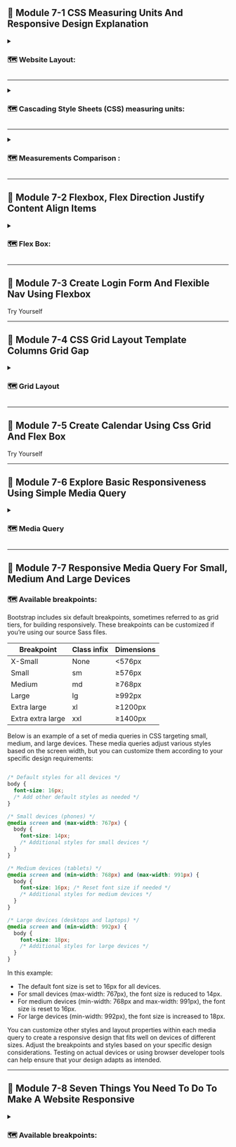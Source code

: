 ## 📝   Module 7-1 CSS Measuring Units And Responsive Design Explanation

<details>
<summary>

### 🗺️   Website Layout:

</summary>

Creating a website layout involves organizing and structuring the different elements on a webpage to achieve a visually appealing and user-friendly design. Here's a basic guide to key components and considerations for website layout:

#### 🎯   1. Header:

- Typically includes the website logo.
- Navigation menu with links to important pages.
- Contact information or other relevant details.
- Search bar if applicable.

#### 🎯   2. Navigation:

- Clear and intuitive navigation menu.
- Dropdown menus for subcategories if needed.
- Consider using a responsive design for mobile devices.

3. Hero Section:

- Prominent section at the top of the page.
- Engaging headline or tagline.
- Call-to-action (CTA) button to encourage user interaction.
- Relevant background image or video.

#### 🎯   4. Main Content:

- Divided into sections or columns.
- Consistent typography for readability.
- Use of headings, subheadings, and paragraphs.
- Multimedia elements (images, videos) to enhance content.

#### 🎯   5. Sidebar:

- Optional, used for additional information or navigation.
- Widgets, calls-to-action, or secondary navigation.

#### 🎯   6. Footer:

- Contact information and social media links.
- Copyright information.
- Additional navigation links.
- Optional: Recent posts, newsletter signup.

#### 🎯   7. Responsive Design:

- Ensure the layout adjusts for various screen sizes.
- Use media queries in CSS to apply styles based on device characteristics.
- Test on different devices and browsers for compatibility.

#### 🎯   8. Whitespace:

- Allow for ample whitespace to prevent a cluttered appearance.
- Improve readability and focus on key elements.

#### 🎯   9. Color Scheme and Branding:

- Use a consistent color palette aligned with the brand.
- Ensure readability by contrasting text and background colors.

#### 🎯   10. Images and Graphics:

- Optimize images for faster loading times.
- Use visuals that support the content and enhance the user experience.

#### 🎯   11. Call-to-Action (CTA):

- Strategically place CTAs throughout the layout.
- Encourage users to take desired actions (e.g., sign up, buy now).

#### 🎯   12. Consistency:

- Maintain a consistent design throughout the website.
- Consistent navigation, fonts, and color schemes.

#### 🎯   13. Mobile-Friendly:

- Ensure the website is accessible and user-friendly on mobile devices.
- Consider touch-friendly elements and responsive navigation.

#### 🎯   14. Testing:

- Regularly test the website layout on different browsers and devices.
- Check for usability and address any issues promptly.

Remember, these are general guidelines, and the specific needs of your website may vary. Tailor the layout to align with the goals, content, and target audience of your website. Regularly evaluate and update the layout to meet evolving requirements and design trends.

</details>

---

<details>

<summary>

### 🗺️   Cascading Style Sheets (CSS) measuring units:

</summary>

This part is appears to be related to Cascading Style Sheets (CSS) measuring units and responsive design. Let's break down these concepts:

#### 🎯   1. CSS Measuring Units:

In CSS, various units are used to define the size and spacing of elements on a webpage. Understanding and using appropriate units is crucial for creating a responsive and visually pleasing design. Here are some common CSS measuring units:

- `Pixels (px):` This is a fixed unit of measurement. One pixel is a single dot on a screen. Pixels are often used for fixed-size elements.

- `Percent (%):` Percentages are relative to the parent element's size. For example, if you set the width of a child element to 50%, it will be half the width of its parent.

- `Em:` Relative to the font-size of the nearest parent or the element itself. If the font-size of the parent is 16px, 1em is equal to 16px.

- `Rem:` Similar to em, but relative to the root element (html) instead of the parent element. This can make it easier to maintain a consistent layout.

- `Viewport Width (vw) and Viewport Height (vh):` These units represent a percentage of the viewport size. For example, 1vw is 1% of the viewport width.

- `vmax and vmin :`  these are viewport-percentage lengths that represent relative units based on the size of the viewport (the visible portion of the web page in the browser window). These units are useful for creating designs that are responsive to different screen sizes.

- `Absolute Units (in, cm, mm, pt, pc):` These are absolute units not dependent on other factors like screen size or text size. They are less commonly used in web design, especially for responsive layouts.

#### 🎯   2. Responsive Design:

Responsive design is an approach to web design that makes web pages render well on a variety of devices and window or screen sizes. The goal is to create a fluid and flexible layout that adapts to different screen sizes, from desktop monitors to smartphones. Key principles of responsive design include:

- `Media Queries:` Using CSS media queries to apply different styles based on the characteristics of the device, such as screen width, height, or device orientation.

- `Flexible Grid Layouts:` Designing layouts using relative units like percentages or viewport units to ensure that elements scale proportionally.

- `Flexible Images:` Ensuring that images can adapt to different screen sizes without losing their quality or breaking the layout.

- `Mobile-First Approach:` Starting the design process with mobile devices in mind and then progressively enhancing the layout for larger screens.

By combining appropriate CSS measuring units and responsive design principles, developers can create websites that provide a seamless and optimal user experience across a range of devices and screen sizes.

</details>

---

<details>

<summary>

### 🗺️   Measurements Comparison :

</summary>

#### 🎯   1. PX vs % :

In CSS, both pixels (px) and percentages (%) are units of measurement used to define sizes, dimensions, and spacing on a webpage. However, they serve different purposes and have distinct characteristics. Here's a comparison between px and %:

- Pixels (px):

    - Absolute Unit: Pixels are an absolute unit of measurement. One pixel represents a single dot on a screen.
    - Fixed Size: The size specified in pixels is fixed and does not change based on the size of the viewport or parent element.
    - Controlled Precision: Pixels offer precise control over element sizes, making them suitable for fixed-size elements like images, borders, and containers.
    - Device Independence: While it provides a consistent size on a specific device, it might not adapt well to different screen sizes or resolutions.

Example:

```css

.container {
  width: 300px;
  height: 150px;
  font-size: 16px;
}

```

- Percentages (%):

    - Relative Unit: Percentages are relative to the size of the containing element. For width and height, percentages are relative to the size of the parent container.
    - Responsive Design: Using percentages is common in creating responsive designs, as elements can scale proportionally based on the size of the parent container or viewport.
    - Fluid Layouts: Percentages are often used for creating fluid layouts that adapt to different screen sizes.
    - Flexibility: Percentages are versatile and can be used for widths, heights, margins, and other properties.

Example:

```css

.container {
  width: 50%;
  height: 75%;
  margin-left: 10%;
}

```

- Choosing Between px and %:

    - Use px when a fixed size is required, and you want precise control over element dimensions.
    - Use % when you want elements to scale proportionally based on the size of their parent container or the viewport, promoting a more flexible and responsive design.

In responsive web design, percentages are often preferred for creating layouts that adapt to various screen sizes, while pixels are useful for specific elements where a fixed size is necessary. The choice depends on the design goals and requirements of your webpage.

#### 🎯   2. VW vs VH : 

In CSS, vw and vh are both viewport-relative units used to define sizes and dimensions in a way that is responsive to the size of the viewport (the visible portion of the web page in the browser window). Here's a comparison between vw (viewport width) and vh (viewport height):

- Viewport Width (vw):

    - Relative to Width: vw stands for viewport width, and 1 vw is equal to 1% of the viewport's width.
    - Responsive Layouts: It is commonly used to set the size of elements in a way that is proportional to the width of the viewport. For example, setting width: 50vw; means the element will be 50% of the viewport's width.
    - Use Cases: Often used for responsive typography, container widths, or any dimension that should be responsive to the width of the viewport.

Example:

```css

.container {
  width: 80vw;
  font-size: 3vw;
}

```

- Viewport Height (vh):

    - Relative to Height: vh stands for viewport height, and 1 vh is equal to 1% of the viewport's height.
    - Responsive Heights: Useful for setting heights of elements relative to the height of the viewport. For instance, height: 50vh; means the element will be 50% of the viewport's height.
    - Use Cases: Frequently employed for setting the height of containers, sections, or any dimension that should be responsive to the height of the viewport.

Example:

```css

.section {
  height: 70vh;
}

```

- Choosing Between vw and vh:

    - Use vw when you want to size elements based on the width of the viewport.
    - Use vh when you want to size elements based on the height of the viewport.
    - Both units can be combined to create responsive layouts that adapt to both width and height changes.

Viewport-relative units like vw and vh are valuable in creating designs that scale appropriately across various devices and screen sizes, contributing to a more responsive and flexible layout.

#### 🎯   2. Vmin vs Vmax : 

In CSS, vmin and vmax are viewport-relative units used to define sizes and dimensions in a way that is responsive to the size of the viewport (the visible portion of the web page in the browser window). Here's a comparison between vmin (viewport minimum) and vmax (viewport maximum):

- Viewport Minimum (vmin):

    - Relative to Smaller Dimension: vmin stands for viewport minimum, and 1 vmin is equal to 1% of the smaller of the viewport's width or height.
    - Responsive to Smaller Dimension: Useful for setting sizes relative to the smaller dimension of the viewport. For example, width: 50vmin; means the element's width will be 50% of the smaller of the viewport's width or height.
    - Use Cases: Often used for typography, container dimensions, or any element size that should be responsive to the smaller dimension of the viewport.

Example:

```css
.container {
  width: 40vmin;
  font-size: 2vmin;
}

```

- Viewport Maximum (vmax):

    - Relative to Larger Dimension: vmax stands for viewport maximum, and 1 vmax is equal to 1% of the larger of the viewport's width or height.
    - Responsive to Larger Dimension: Useful for setting sizes relative to the larger dimension of the viewport. For instance, height: 70vmax; means the element's height will be 70% of the larger of the viewport's width or height.
    - Use Cases: Commonly employed for setting container dimensions or any element size that should be responsive to the larger dimension of the viewport.

Example:

```css
.container {
  height: 60vmax;
}

```

- Choosing Between vmin and vmax:

    - Use vmin when you want to size elements based on the smaller dimension of the viewport.
    - Use vmax when you want to size elements based on the larger dimension of the viewport.
    - Both units can be used together to create designs that are responsive to both the smaller and larger dimensions of the viewport.

Viewport-relative units like vmin and vmax are beneficial in creating designs that scale appropriately across various devices and screen sizes, contributing to a more responsive and flexible layout.

#### 🎯   2. em vs rem : 

In CSS, em and rem are both relative length units used to define sizes and dimensions. However, they have different scopes of influence, particularly in terms of inheritance. Here's a comparison between em and rem:

- em (Relative to Font Size of the Parent Element):

    - Relative to Parent's Font Size: em stands for "em-height," and 1 em is equal to the current font size of the element.
    - Inheritance: Child elements using em are calculated based on their parent element's font size. If a parent has a font size of 16px and you set font-size: 1.5em; on a child element, it will be 1.5 times the parent's font size (24px in this case).
    - Use Cases: Often used for setting sizes that need to be proportionate to the font size, such as text, margins, and padding.

Example:

```css

.parent {
  font-size: 16px;
}

.child {
  font-size: 1.5em; /* 24px */
  margin-bottom: 1em; /* 24px */
}

```
- rem (Relative to Font Size of the Root Element):

    - Relative to Root Font Size: rem stands for "root em," and 1 rem is equal to the font size of the root element (usually the `<html>` element).
    - Inheritance: Child elements using rem are calculated based on the root element's font size. It provides a more consistent way to manage sizes across the entire document.
    - Use Cases: Often used for setting sizes that need to be consistent throughout the document, such as overall layout dimensions.

Example:

```css

html {
  font-size: 16px;
}

.container {
  font-size: 1.5rem; /* 24px */
  margin-bottom: 1rem; /* 16px */
}

```

- Choosing Between em and rem:

    - Use em when you want sizes to be relative to the font size of the nearest parent element, making it useful for components with nested structures.
    - Use rem when you want sizes to be relative to the root element's font size, providing a consistent and easily manageable approach for the entire document.

Both units have their uses, and the choice between em and rem depends on the specific design requirements and the desired level of control over font size inheritance.

</details>

---

## 📝   Module 7-2 Flexbox, Flex Direction Justify Content Align Items

<details>
<summary>

### 🗺️   Flex Box:

</summary>

Flexbox, or the Flexible Box Layout, is a CSS layout model designed for building complex layouts more efficiently and with less code. Here's an overview of some key Flexbox properties:

-   `display: flex; or display: inline-flex;:`    Defines a flex container. The flex value creates a block-level container, while inline-flex creates an inline-level container.

-   `flex-direction: row | row-reverse | column | column-reverse;:`   Specifies the direction of the flex container's main axis.

-   `flex-wrap: nowrap | wrap | wrap-reverse;:`   Determines whether items should wrap into multiple lines if they exceed the container's size.

-   `flex-flow: <flex-direction> <flex-wrap>;:`   A shorthand property for setting both flex-direction and flex-wrap in one declaration.

-   `justify-content: flex-start | flex-end | center | space-between | space-around | space-evenly;:`   Aligns items along the main axis of the flex container.

-   `align-items: flex-start | flex-end | center | baseline | stretch;:`  Aligns items along the cross axis of the flex container.

-   `align-self: auto | flex-start | flex-end | center | baseline | stretch;:`    Allows the default alignment to be overridden for individual flex items.

-   `align-content: flex-start | flex-end | center | space-between | space-around | stretch;:`    Aligns a flex container's lines within the flex container when there is extra space in the cross axis.

-   `order: <integer>;`:  Specifies the order in which a flex item appears within the flex container.

-   `flex: <flex-grow> <flex-shrink> <flex-basis>;:`    A shorthand property for the flex-grow, flex-shrink, and flex-basis properties.

-   `flex-grow: <number>;:`  Defines the ability for a flex item to grow if necessary.

-   `flex-shrink: <number>;:`   Defines the ability for a flex item to shrink if necessary.

-   `flex-basis: <length> | auto;:`   Specifies the initial main size of a flex item.

These properties provide a wide range of options for creating flexible and responsive layouts. You can use them individually or in combination to achieve the desired layout behavior. Keep in mind that Flexbox is particularly powerful for handling one-dimensional layouts along either the main axis or the cross axis.

</details>

---

## 📝   Module 7-3 Create Login Form And Flexible Nav Using Flexbox

Try Yourself

---

## 📝   Module 7-4 CSS Grid Layout Template Columns Grid Gap

<details>
<summary>

### 🗺️   Grid Layout

</summary>

CSS Grid Layout is a powerful layout system for building two-dimensional grid-based layouts in web applications. Here's an overview of some key CSS Grid properties:

-   `display: grid;:`   Defines an element as a grid container.

-   `grid-template-columns and grid-template-rows:`    Specifies the size of the columns and rows in the grid.
Accepts values like auto, 1fr (fractional unit), fixed sizes, or a combination.

```css

grid-template-columns: 100px 1fr 2fr;
grid-template-rows: 50px auto;

```
-   `grid-template-areas:`  Defines named grid areas, allowing for a more visual way of creating layouts.
```css

grid-template-areas:
  "header header header"
  "sidebar main main"
  "footer footer footer";

  ```

-   `grid-column and grid-row:`   Specifies the start and end positions of a grid item along the grid's columns and rows.

```css

grid-column: 2 / 4; /* item spans from column line 2 to 4 */
grid-row: 1 / 3;    /* item spans from row line 1 to 3 */

```
-   `grid-gap:`     Sets the size of the gap between columns and rows.

```css

grid-gap: 10px;

```

-   `justify-items and align-items:`      Aligns grid items within their grid areas along the inline (row) and block (column) axes.

```css

justify-items: center; /* align items horizontally in the center */
align-items: end;      /* align items vertically at the end */

```

-   `justify-content and align-content:`    Aligns the grid container's content along the inline (row) and block (column) axes.

```css

justify-content: space-between; /* distribute items along the row axis */
align-content: center;          /* center items along the column axis */

```
-  ` place-items: `   A shorthand property for setting both justify-items and align-items.

```css

place-items: center end; /* center horizontally, align at the end vertically */

```

-   `place-content:`  A shorthand property for setting both justify-content and align-content.

```css

place-content: space-around center; /* distribute content vertically, center horizontally */

```

-   `grid-auto-columns and grid-auto-rows:`     Defines the size of implicitly created grid tracks (columns or rows) in the grid.

```css

grid-auto-columns: 100px;
grid-auto-rows: minmax(50px, auto);

```

-   `grid-auto-flow:`     Specifies how auto-placed items are inserted into the grid.

```css

grid-auto-flow: column; /* insert items column-wise */

```

-   `grid:`     A shorthand property for defining all the grid-related properties at once.

```css

grid: auto-flow dense / 1fr 2fr;

```

These properties provide a robust set of tools for creating complex grid-based layouts in a straightforward and concise manner. Grid Layout is particularly useful for both simple and intricate designs where precise control over the placement of elements is essential.

</details>

---

## 📝   Module 7-5 Create Calendar Using Css Grid And Flex Box

Try Yourself

---

## 📝   Module 7-6 Explore Basic Responsiveness Using Simple Media Query

<details>
<summary>

### 🗺️   Media Query

</summary>

This topic or task related to exploring basic responsiveness using simple media queries in the context of web development. Let's break down the key concepts associated with this topic:

-   `Basic Responsiveness:`     Basic responsiveness in web design involves ensuring that a website's layout and content adapt effectively to different screen sizes and devices. This adaptation is crucial for providing a positive user experience across a wide range of devices, including desktops, laptops, tablets, and smartphones.

-   `Media Queries:`    Media queries are CSS techniques that allow you to apply different styles based on various conditions such as screen width, height, device orientation, and more. Media queries play a pivotal role in implementing responsive design by adjusting the layout and styling of a webpage for different devices.

    -   Simple Media Query Example:

Here's a simple example of a media query that adjusts the font size when the screen width is below a certain threshold (e.g., 600 pixels):

```css

/* Default styles for larger screens */
body {
  font-size: 16px;
}

/* Media query for smaller screens */
@media screen and (max-width: 600px) {
  body {
    font-size: 14px;
  }
}

```

-   In this example:

    -   The default font size is set to 16px for larger screens.
    -   When the screen width is 600px or less, the font size is adjusted to 14px.

-   Explore Basic Responsiveness Steps:

    -   `Identify Breakpoints:`     Determine key points at which your layout needs to adapt. Common breakpoints include those for smartphones, tablets, and desktops.

    -   `Apply Basic Styling:`      Set up your default styles for larger screens.

    -   `Add Media Queries:`    Introduce media queries in your CSS to adjust styles based on specific conditions.

    -   `Test Responsiveness:`      Preview your website on various devices and browsers to ensure that the layout responds appropriately to different screen sizes.

    -   `Refine Styles:`    Make adjustments as needed to refine the responsiveness and improve the overall user experience.

By incorporating these steps, you can create a more responsive design that caters to a diverse audience using different devices.

</details>

---

## 📝   Module 7-7 Responsive Media Query For Small, Medium And Large Devices

### 🗺️   Available breakpoints:

Bootstrap includes six default breakpoints, sometimes referred to as grid tiers, for building responsively. These breakpoints can be customized if you’re using our source Sass files.

Breakpoint  |   Class infix   |   Dimensions
--- | --- | ---
X-Small |   None    |   <576px
Small   |   sm  |   ≥576px
Medium  |   md  |   ≥768px
Large   |   lg  |   ≥992px
Extra large   |   xl    |   ≥1200px
Extra extra large   |   xxl   |   ≥1400px

Below is an example of a set of media queries in CSS targeting small, medium, and large devices. These media queries adjust various styles based on the screen width, but you can customize them according to your specific design requirements:

```css

/* Default styles for all devices */
body {
  font-size: 16px;
  /* Add other default styles as needed */
}

/* Small devices (phones) */
@media screen and (max-width: 767px) {
  body {
    font-size: 14px;
    /* Additional styles for small devices */
  }
}

/* Medium devices (tablets) */
@media screen and (min-width: 768px) and (max-width: 991px) {
  body {
    font-size: 16px; /* Reset font size if needed */
    /* Additional styles for medium devices */
  }
}

/* Large devices (desktops and laptops) */
@media screen and (min-width: 992px) {
  body {
    font-size: 18px;
    /* Additional styles for large devices */
  }
}

```

In this example:

-   The default font size is set to 16px for all devices.
-   For small devices (max-width: 767px), the font size is reduced to 14px.
-   For medium devices (min-width: 768px and max-width: 991px), the font size is reset to 16px.
-   For large devices (min-width: 992px), the font size is increased to 18px.

You can customize other styles and layout properties within each media query to create a responsive design that fits well on devices of different sizes. Adjust the breakpoints and styles based on your specific design considerations. Testing on actual devices or using browser developer tools can help ensure that your design adapts as intended.

</details>

---

## 📝   Module 7-8 Seven Things You Need To Do To Make A Website Responsive

<details>
<summary>

### 🗺️   Available breakpoints:

</summary>

-   viewport meta tag
-   CSS relative unit
-   body max width horizontal center
-   image fluid
-   two column flex and use media query with flex direction column
-   multi column grid layout
-   menu responsive : will need js

</details>

